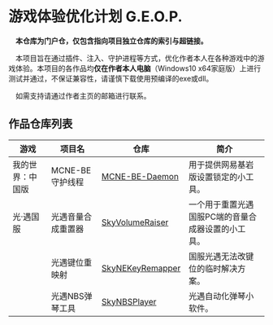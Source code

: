# 游戏体验优化计划 G.E.O.P.
&emsp;**本仓库为门户仓，仅包含指向项目独立仓库的索引与超链接。**

&emsp;本项目旨在通过插件、注入、守护进程等方式，优化作者本人在各种游戏中的游戏体验。本项目的各作品均**仅在作者本人电脑**（Windows10 x64家庭版）上进行测试并通过，不保证兼容性，请谨慎下载使用预编译的exe或dll。

&emsp;如需支持请通过作者主页的邮箱进行联系。

## 作品仓库列表
|游戏|项目名|仓库|简介|
|-|-|-|-|
|我的世界：中国版|MCNE-BE守护线程|[MCNE-BE-Daemon](https://github.com/HTMonkeyG/MCNE-BE-Daemon)|用于提供网易基岩版设置锁定的小工具。|
|光·遇国服|光遇音量合成重置器|[SkyVolumeRaiser](https://github.com/HTMonkeyG/SkyVolumeRaiser)|一个用于重置光遇国服PC端的音量合成器设置的小工具。|
||光遇键位重映射|[SkyNEKeyRemapper](https://github.com/HTMonkeyG/SkyNEKeyRemapper)|国服光遇无法改键位的临时解决方案。|
||光遇NBS弹琴工具|[SkyNBSPlayer](https://github.com/HTMonkeyG/SkyNBSPlayer)|光遇自动化弹琴小软件。|
